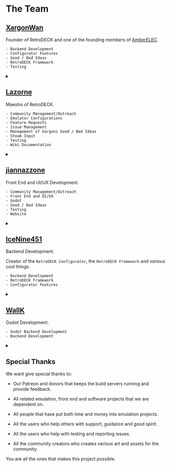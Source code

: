 # The Team

## [XargonWan](https://github.com/XargonWan)

Founder of RetroDECK and one of the founding members of [AmberELEC](https://amberelec.org/).

```
- Backend Development
- Configurator Features
- Good / Bad Ideas
- RetroDECK Framework
- Testing
```


<details><summary> </summary>
Grand General of the IPL (Italian Pizza Legion) also known as the Napoletanan Fist in the internal pizza war.
</details>

## [Lazorne](https://github.com/Lazorne)

Maestro of RetroDECK.

```
- Community Management/Outreach
- Emulator Configurations
- Feature Requests
- Issue Management
- Management of Xargons Good / Bad Ideas
- Steam Input
- Testing
- Wiki Documentation
```



<details><summary> </summary>
Maestro of the Wiki and also the cult leader of the NPC (The Nordic Pizza Cult) also called by the others as "The Pizza Heresy Cult" or "Harbingers of Pizza Chaos". Instigator of the internal pizza war.
</details>

## [jiannazzone](https://github.com/jiannazzone)

Front End and UI/UX Development.

```
- Community Management/Outreach
- Front End and UI/UX
- Godot
- Good / Bad Ideas
- Testing
- Website
```

<details><summary> </summary>
MCCP branch operative against the NPC faction and have a loose alliance with the IPL. 
</details>

## [IceNine451](https://github.com/icenine451)

Backend Development.

Creator of the `RetroDECK Configurator`, the `RetroDECK Framework` and various cool things.


```
- Backend Development
- RetroDECK Framework
- Configurator Features
```


<details><summary> </summary>
Freedom loving leader of the MCCP (Murican Cheese Crust Patriots) in the internal pizza war.
</details>


## [WallK](https://github.com/WallK)

Godot Development.

```
- Godot Backend Development
- Backend Development
```


<details><summary> </summary>
Pizza Mercenary
</details>

## Special Thanks

 We want give special thanks to:

- Our Patreon and donors that keeps the build servers running and provide feedback.

- All related emulation, front end and software projects that we are dependent on.

- All people that have put both time and money into emulation projects.

- All the users who help others with support, guidance and good spirit.

- All the users who help with testing and reporting issues.

- All the community creators who creates various art and assets for the community.

You are all the ones that makes this project possible.
